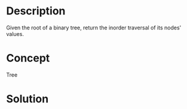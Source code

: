 # Description
Given the root of a binary tree, return the inorder traversal of its nodes' values.
# Concept
Tree
# Solution

```

```
